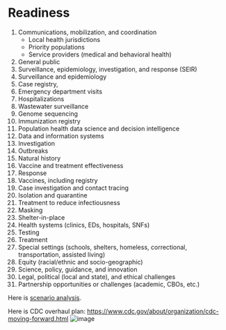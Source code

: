 # Readiness

1.	Communications, mobilization, and coordination
    - Local health jurisdictions 
    - Priority populations
    - Service providers (medical and behavioral health)
6.	General public
2.	Surveillance, epidemiology, investigation, and response (SEIR) 
1.	Surveillance and epidemiology 
1.	Case registry,
2.	Emergency department visits
3.	Hospitalizations
4.	Wastewater surveillance
5.	Genome sequencing
6.	Immunization registry
7.	Population health data science and decision intelligence
8.	Data and information systems
2.	Investigation 
1.	Outbreaks
2.	Natural history
3.	Vaccine and treatment effectiveness
3.	Response 
1.	Vaccines, including registry
2.	Case investigation and contact tracing
3.	Isolation and quarantine
4.	Treatment to reduce infectiousness
5.	Masking
6.	Shelter-in-place
3.	Health systems (clinics, EDs, hospitals, SNFs)
4.	Testing
5.	Treatment
6.	Special settings (schools, shelters, homeless, correctional, transportation, assisted living)
7.	Equity (racial/ethnic and socio-geographic)
8.	Science, policy, guidance, and innovation
9.	Legal, political (local and state), and ethical challenges
10.	Partnership opportunities or challenges (academic, CBOs, etc.)

Here is [scenario analysis](https://www.ecdc.europa.eu/sites/default/files/documents/covid-19-post-acute-phase-pandemic-scenarios-august-2022.pdf). 

Here is CDC overhaul plan:
https://www.cdc.gov/about/organization/cdc-moving-forward.html
![image](https://user-images.githubusercontent.com/5156073/187587143-15241ad3-8fd0-497d-b890-2cfc61499486.png)
